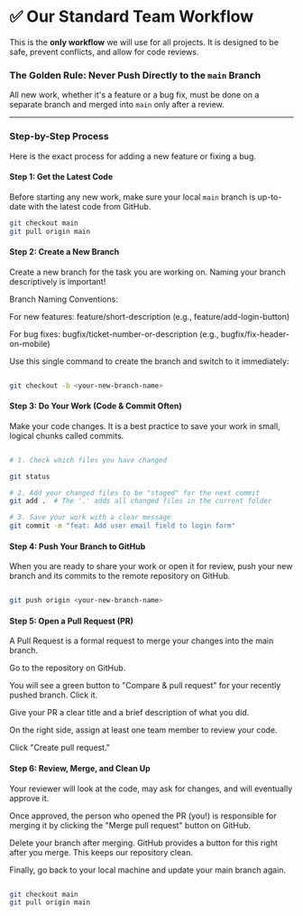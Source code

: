 
# ✅ Our Standard Team Workflow

This is the **only workflow** we will use for all projects. It is designed to be safe, prevent conflicts, and allow for code reviews.

### The Golden Rule: Never Push Directly to the `main` Branch

All new work, whether it's a feature or a bug fix, must be done on a separate branch and merged into `main` only after a review.

---

### Step-by-Step Process

Here is the exact process for adding a new feature or fixing a bug.

#### Step 1: Get the Latest Code

Before starting any new work, make sure your local `main` branch is up-to-date with the latest code from GitHub.

```bash
git checkout main
git pull origin main
```

#### Step 2: Create a New Branch

Create a new branch for the task you are working on. Naming your branch descriptively is important!

Branch Naming Conventions:

For new features: feature/short-description (e.g., feature/add-login-button)

For bug fixes: bugfix/ticket-number-or-description (e.g., bugfix/fix-header-on-mobile)

Use this single command to create the branch and switch to it immediately:

```bash

git checkout -b <your-new-branch-name>

```

#### Step 3: Do Your Work (Code & Commit Often)

Make your code changes. It is a best practice to save your work in small, logical chunks called commits.

```bash

# 1. Check which files you have changed

git status

# 2. Add your changed files to be "staged" for the next commit
git add .  # The '.' adds all changed files in the current folder

# 3. Save your work with a clear message
git commit -m "feat: Add user email field to login form"
```

#### Step 4: Push Your Branch to GitHub

When you are ready to share your work or open it for review, push your new branch and its commits to the remote repository on GitHub.

```bash

git push origin <your-new-branch-name>

```

#### Step 5: Open a Pull Request (PR)

A Pull Request is a formal request to merge your changes into the main branch.

Go to the repository on GitHub.

You will see a green button to "Compare & pull request" for your recently pushed branch. Click it.

Give your PR a clear title and a brief description of what you did.

On the right side, assign at least one team member to review your code.

Click "Create pull request."

#### Step 6: Review, Merge, and Clean Up

Your reviewer will look at the code, may ask for changes, and will eventually approve it.

Once approved, the person who opened the PR (you!) is responsible for merging it by clicking the "Merge pull request" button on GitHub.

Delete your branch after merging. GitHub provides a button for this right after you merge. This keeps our repository clean.

Finally, go back to your local machine and update your main branch again.

```bash

git checkout main
git pull origin main

```
